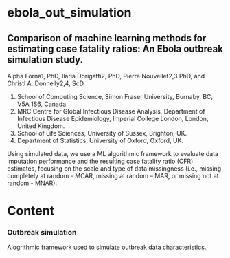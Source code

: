 # ebola_out_simulation

## Comparison of machine learning methods for estimating case fatality ratios: An Ebola outbreak simulation study.
Alpha Forna1, PhD, Ilaria Dorigatti2, PhD, Pierre Nouvellet2,3 PhD, and Christl A. Donnelly2,4, ScD
1. School of Computing Science, Simon Fraser University, Burnaby, BC, V5A 1S6, Canada
2. MRC Centre for Global Infectious Disease Analysis, Department of Infectious Disease Epidemiology, Imperial College London, London, United Kingdom.
3. School of Life Sciences, University of Sussex, Brighton, UK.
4. Department of Statistics, University of Oxford, Oxford, UK.

Using simulated data, we use a ML algorithmic framework to evaluate data imputation performance and the resulting case fatality ratio (CFR) estimates, focusing on the scale and type of data missingness (i.e., missing completely at random - MCAR, missing at random – MAR, or missing not at random - MNAR).

# Content

### Outbreak simulation
Alogrithmic framework used to simulate outbreak data characteristics.
